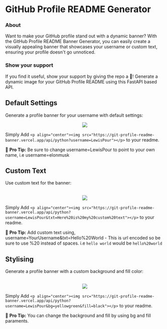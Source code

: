# GitHub Profile README Generator
### About
<p>Want to make your GitHub profile stand out with a dynamic banner? With the GitHub Profile README Banner Generator, you can easily create a visually appealing banner that showcases your username or custom text, ensuring your profile doesn't go unnoticed.</p>

### Show your support
If you find it useful, show your support by giving the repo a 🌟!
Generate a dynamic image for your GitHub Profile README using this FastAPI based API.

## Default Settings
Generate a profile banner for your username with default settings:
<p align="center"><img src="https://git-profile-readme-banner.vercel.app/api/python?username=LewisPour"></p>

Simply Add ```<p align="center"><img src="https://git-profile-readme-banner.vercel.app/api/python?username=LewisPour"></p>``` to your readme. 
<br>

🚀 **Pro Tip:**  Be sure to change username=LewisPour to point to your own name, i.e username=elonmusk
## Custom Text
Use custom text for the banner:
<br>
<br>
<p align="center"><img src="https://git-profile-readme-banner.vercel.app/api/python?username=LewisPour&txt=Here%20is%20my%20custom%20text"></p>


Simply Add ```<p align="center"><img src="https://git-profile-readme-banner.vercel.app/api/python?username=LewisPour&txt=Here%20is%20my%20custom%20text"></p>``` to your readme. 
<br>

🚀 **Pro Tip:**  Add custom text using, username=YourUsername&txt=Hello%20World - This is url encoded so be sure to use %20 instead of spaces. i.e ```hello world``` would be ```hello%20world```
## Stylising
Generate a profile banner with a custom background and fill color:
<br><br>
<p align="center"><img src="https://git-profile-readme-banner.vercel.app/api/python?username=LewisPour&bg=yellowgreen&fill=black"></p>

Simply Add ```<p align="center"><img src="https://git-profile-readme-banner.vercel.app/api/python?username=LewisPour&bg=yellowgreen&fill=black"></p>``` to your readme. 
<br>

🚀 **Pro Tip:**  You can change the background and fill by using bg and fill paraments.


